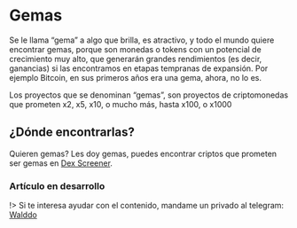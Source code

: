 # Gemas
Se le llama “gema” a algo que brilla, es atractivo, y todo el mundo quiere encontrar gemas, porque son monedas o tokens con un potencial de crecimiento muy alto, que generarán grandes rendimientos (es decir, ganancias) si las encontramos en etapas tempranas de expansión. Por ejemplo Bitcoin, en sus primeros años era una gema, ahora, no lo es.

Los proyectos que se denominan “gemas”, son proyectos de criptomonedas que prometen x2, x5, x10, o mucho más, hasta x100, o x1000 

## ¿Dónde encontrarlas?

Quieren gemas? Les doy gemas, puedes encontrar criptos que prometen ser gemas en [Dex Screener](https://dexscreener.com/).

### Artículo en desarrollo <!-- {docsify-ignore} -->

!> Si te interesa ayudar con el contenido, mandame un privado al telegram: [Walddo](https://t.me/waLddo)